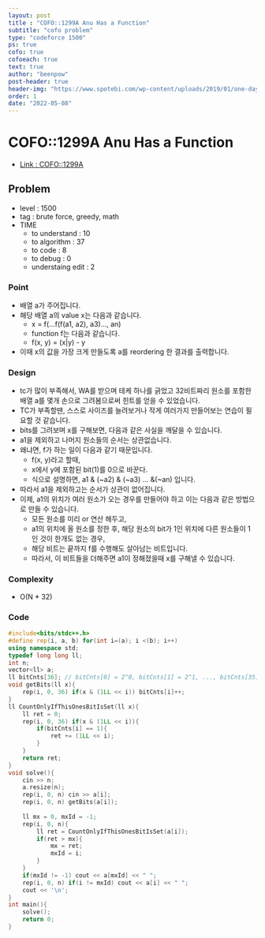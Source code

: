 ```yaml
---
layout: post
title : "COFO::1299A Anu Has a Function"
subtitle: "cofo problem"
type: "codeforce 1500"
ps: true
cofo: true
cofoeach: true
text: true
author: "beenpow"
post-header: true
header-img: "https://www.spotebi.com/wp-content/uploads/2019/01/one-day-day-one-workout-motivation-spotebi.jpg"
order: 1
date: "2022-05-08"
---
```

# COFO::1299A Anu Has a Function
- [Link : COFO::1299A](https://codeforces.com/problemset/problem/1299/A)


## Problem 

- level : 1500
- tag : brute force, greedy, math
- TIME
  - to understand    : 10
  - to algorithm     : 37
  - to code          : 8
  - to debug         : 0
  - understaing edit : 2

### Point
- 배열 a가 주어집니다.
- 해당 배열 a의 value x는 다음과 같습니다.
  - x = f(...f(f(a1, a2), a3)..., an)
  - function f는 다음과 같습니다.
  - f(x, y) = (x|y) - y
- 이때 x의 값을 가장 크게 만들도록 a를 reordering 한 결과를 출력합니다.

### Design
- tc가 많이 부족해서, WA를 받으며 테케 하나를 긁었고 32비트짜리 원소를 포함한 배열 a를 몇개 손으로 그려봄으로써 힌트를 얻을 수 있었습니다.
- TC가 부족할땐, 스스로 사이즈를 늘려보거나 작게 여러가지 만들어보는 연습이 필요할 것 같습니다.
- bits를 그려보며 x를 구해보면, 다음과 같은 사실을 깨달을 수 있습니다.
- a1을 제외하고 나머지 원소들의 순서는 상관없습니다.
- 왜냐면, f가 하는 일이 다음과 같기 때문입니다.
  - f(x, y)라고 할때,
  - x에서 y에 포함된 bit(1)를 0으로 바꾼다.
  - 식으로 설명하면, a1 & (~a2) & (~a3) ... &(~an) 입니다.
- 따라서 a1을 제외하고는 순서가 상관이 없어집니다.
- 이제, a1의 위치가 여러 원소가 오는 경우를 만들어야 하고 이는 다음과 같은 방법으로 만들 수 있습니다.
  - 모든 원소를 미리 or 연산 해두고,
  - a1의 위치에 올 원소를 정한 후, 해당 원소의 bit가 1인 위치에 다른 원소들이 1인 것이 한개도 없는 경우,
  - 해당 비트는 끝까지 f를 수행해도 살아남는 비트입니다.
  - 따라서, 이 비트들을 더해주면 a1이 정해졌을때 x를 구해낼 수 있습니다.

### Complexity
- O(N * 32)

### Code

```cpp
#include<bits/stdc++.h>
#define rep(i, a, b) for(int i=(a); i <(b); i++)
using namespace std;
typedef long long ll;
int n;
vector<ll> a;
ll bitCnts[36]; // bitCnts[0] = 2^0, bitCnts[1] = 2^1, ..., bitCnts[35] = 2^35
void getBits(ll x){
    rep(i, 0, 36) if(x & (1LL << i)) bitCnts[i]++;
}
ll CountOnlyIfThisOnesBitIsSet(ll x){
    ll ret = 0;
    rep(i, 0, 36) if(x & (1LL << i)){
        if(bitCnts[i] == 1){
            ret += (1LL << i);
        }
    }
    return ret;
}
void solve(){
    cin >> n;
    a.resize(n);
    rep(i, 0, n) cin >> a[i];
    rep(i, 0, n) getBits(a[i]);
    
    ll mx = 0, mxId = -1;
    rep(i, 0, n){
        ll ret = CountOnlyIfThisOnesBitIsSet(a[i]);
        if(ret > mx){
            mx = ret;
            mxId = i;
        }
    }
    if(mxId != -1) cout << a[mxId] << " ";
    rep(i, 0, n) if(i != mxId) cout << a[i] << " ";
    cout << '\n';
}
int main(){
    solve();
    return 0;
}
```
